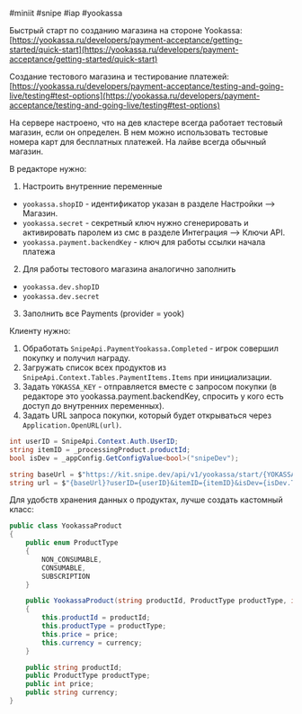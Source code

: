 #miniit #snipe #iap #yookassa 

Быстрый старт по созданию магазина на стороне Yookassa:
[https://yookassa.ru/developers/payment-acceptance/getting-started/quick-start](https://yookassa.ru/developers/payment-acceptance/getting-started/quick-start)

Создание тестового магазина и тестирование платежей:
[https://yookassa.ru/developers/payment-acceptance/testing-and-going-live/testing#test-options](https://yookassa.ru/developers/payment-acceptance/testing-and-going-live/testing#test-options)

На сервере настроено, что на дев кластере всегда работает тестовый магазин, если он определен. В нем можно использовать тестовые номера карт для бесплатных платежей. На лайве всегда обычный магазин.

В редакторе нужно:

1. Настроить внутренние переменные
- `yookassa.shopID` - идентификатор указан в разделе Настройки —> Магазин.
- `yookassa.secret` - секретный ключ нужно сгенерировать и активировать паролем из смс в разделе Интеграция —> Ключи API.
- `yookassa.payment.backendKey` - ключ для работы ссылки начала платежа

2. Для работы тестового магазина аналогично заполнить
- `yookassa.dev.shopID`
- `yookassa.dev.secret`

3. Заполнить все Payments (provider = yook)

Клиенту нужно:

1. Обработать `SnipeApi.PaymentYookassa.Completed` - игрок совершил покупку и получил награду.
2. Загружать список всех продуктов из `SnipeApi.Context.Tables.PaymentItems.Items` при инициализации.
3. Задать `YOKASSA_KEY` - отправляется вместе с запросом покупки (в редакторе это yookassa.payment.backendKey, спросить у кого есть доступ до внутренних переменных).
4. Задать URL запроса покупки, который будет открываться через `Application.OpenURL(url)`.
```csharp
int userID = SnipeApi.Context.Auth.UserID;
string itemID = _processingProduct.productId;
bool isDev = _appConfig.GetConfigValue<bool>("snipeDev");

string baseUrl = $"https://kit.snipe.dev/api/v1/yookassa/start/{YOKASSA_KEY}";
string url = $"{baseUrl}?userID={userID}&itemID={itemID}&isDev={isDev.ToString().ToLower()}";
```

Для удобств хранения данных о продуктах, лучше создать кастомный класс:
```csharp
public class YookassaProduct
{
    public enum ProductType
    {
        NON_CONSUMABLE,
        CONSUMABLE,
        SUBSCRIPTION
    }

    public YookassaProduct(string productId, ProductType productType, int price, string currency)
    {
        this.productId = productId;
        this.productType = productType;
        this.price = price;
        this.currency = currency;
    }

    public string productId;
    public ProductType productType;
    public int price;
    public string currency;
}
````
